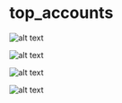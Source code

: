 # top_accounts

![alt text](https://github.com/yangaxnkohla/top_accounts/blob/master/images/1611690516051.jpg)

![alt text](https://github.com/yangaxnkohla/top_accounts/blob/master/images/1611690516030.jpg)

![alt text](https://github.com/yangaxnkohla/top_accounts/blob/master/images/1611690516038.jpg)

![alt text](https://github.com/yangaxnkohla/top_accounts/blob/master/images/1611690516042.jpg)
